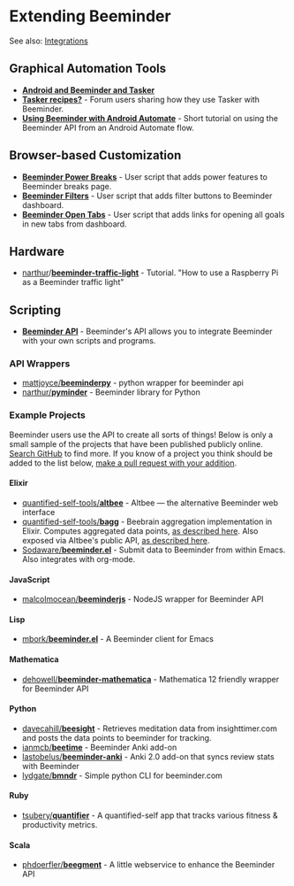 # Extending Beeminder

See also: [Integrations](https://github.com/narthur/beeminder-wiki/blob/master/integrations.md)

## Graphical Automation Tools

- [**Android and Beeminder and Tasker**](https://blog.beeminder.com/beedroid/)
- [**Tasker recipes?**](https://forum.beeminder.com/t/tasker-recipes/5367) - Forum users sharing how they use Tasker with Beeminder.
- [**Using Beeminder with Android Automate**](https://forum.beeminder.com/t/using-beeminder-with-android-automate/6401) -
  Short tutorial on using the Beeminder API from an Android Automate flow.

## Browser-based Customization

- [**Beeminder Power Breaks**](https://openuserjs.org/scripts/narthur/Beeminder_Power_Breaks) - User script that adds 
  power features to Beeminder breaks page.
- [**Beeminder Filters**](https://openuserjs.org/scripts/narthur/Beeminder_Filters) - User script that adds filter
  buttons to Beeminder dashboard.
- [**Beeminder Open Tabs**](https://openuserjs.org/scripts/narthur/Beeminder_Open_Tabs) - User script that adds links
  for opening all goals in new tabs from dashboard.

## Hardware

- [narthur](https://github.com/narthur)/[**beeminder-traffic-light**](https://github.com/narthur/beeminder-traffic-light) - Tutorial. "How to use a Raspberry Pi as a Beeminder traffic light"

## Scripting

- [**Beeminder API**](http://api.beeminder.com/#beeminder-api-reference) - Beeminder's API allows you to integrate
  Beeminder with your own scripts and programs.

### API Wrappers

- [mattjoyce/**beeminderpy**](https://github.com/mattjoyce/beeminderpy) - python wrapper for beeminder api
- [narthur/**pyminder**](https://github.com/narthur/pyminder) - Beeminder library for Python

### Example Projects

Beeminder users use the API to create all sorts of things! Below is only a small sample of the projects that have been published publicly online. [Search GitHub](https://github.com/search?q=beeminder&type=) to find more. If you know of a project you think should be added to the list below, [make a pull request with your addition](contributing.md).

#### Elixir

- [quantified-self-tools/**altbee**](https://github.com/quantified-self-tools/altbee) - Altbee — the alternative Beeminder web interface
- [quantified-self-tools/**bagg**](https://github.com/quantified-self-tools/bagg) - Beebrain aggregation implementation in Elixir. Computes aggregated data points, [as described here](https://forum.beeminder.com/t/github-projects-that-use-the-beeminder-api/7497/3?u=narthur). Also exposed via Altbee's public API, [as described here](https://forum.beeminder.com/t/beeminder-mathematica-package/7385/12).
- [Sodaware/**beeminder.el**](https://github.com/Sodaware/beeminder.el) - Submit data to Beeminder from within Emacs. Also integrates with org-mode.

#### JavaScript

- [malcolmocean/**beeminderjs**](https://github.com/malcolmocean/beeminderjs) - NodeJS wrapper for Beeminder API

#### Lisp

- [mbork/**beeminder.el**](https://github.com/mbork/beeminder.el) - A Beeminder client for Emacs

#### Mathematica

- [dehowell/**beeminder-mathematica**](https://github.com/dehowell/beeminder-mathematica) - Mathematica 12 friendly wrapper for Beeminder API

#### Python

- [davecahill/**beesight**](https://github.com/davecahill/beesight) - Retrieves meditation data from insighttimer.com and posts the data points to beeminder for tracking.
- [ianmcb/**beetime**](https://github.com/ianmcb/beetime) - Beeminder Anki add-on
- [lastobelus/**beeminder-anki**](https://github.com/lastobelus/beeminder-anki) - Anki 2.0 add-on that syncs review stats with Beeminder
- [lydgate/**bmndr**](https://github.com/lydgate/bmndr) - Simple python CLI for beeminder.com

#### Ruby

- [tsubery/**quantifier**](https://github.com/tsubery/quantifier) - A quantified-self app that tracks various fitness & productivity metrics.

#### Scala

- [phdoerfler/**beegment**](https://github.com/phdoerfler/beegment) - A little webservice to enhance the Beeminder API
